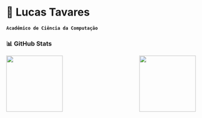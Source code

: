 #  🏁  Lucas Tavares

**`Acadêmico de Ciência da Computação`**

### 📊 GitHub Stats

<div style="display: flex; flex-direction: row; justify-content: space-between;">
  <img 
    src="https://github-readme-stats.vercel.app/api?username=Lucasflu&show_icons=true&theme=tokyonight&include_all_commits=true&locale=en" 
    height="150"
  />
  <img 
    src="https://github-readme-stats.vercel.app/api/top-langs/?username=Lucasflu&theme=tokyonight&layout=compact&custom_title=Technologies&langs_count=9" 
    height="150"
  />
</div>


